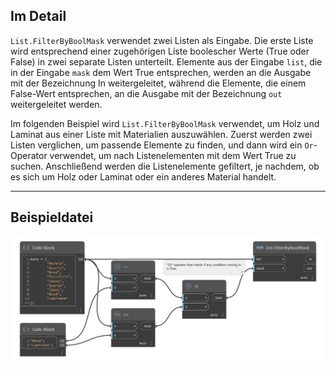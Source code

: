 ## Im Detail
`List.FilterByBoolMask` verwendet zwei Listen als Eingabe. Die erste Liste wird entsprechend einer zugehörigen Liste boolescher Werte (True oder False) in zwei separate Listen unterteilt. Elemente aus der Eingabe `list`, die in der Eingabe `mask` dem Wert True entsprechen, werden an die Ausgabe mit der Bezeichnung In weitergeleitet, während die Elemente, die einem False-Wert entsprechen, an die Ausgabe mit der Bezeichnung `out` weitergeleitet werden.

Im folgenden Beispiel wird `List.FilterByBoolMask` verwendet, um Holz und Laminat aus einer Liste mit Materialien auszuwählen. Zuerst werden zwei Listen verglichen, um passende Elemente zu finden, und dann wird ein `Or`-Operator verwendet, um nach Listenelementen mit dem Wert True zu suchen. Anschließend werden die Listenelemente gefiltert, je nachdem, ob es sich um Holz oder Laminat oder ein anderes Material handelt.
___
## Beispieldatei

![List.FilterByBoolMask](./DSCore.List.FilterByBoolMask_img.jpg)
